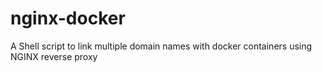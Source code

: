 # nginx-docker
A Shell script to link multiple domain names with docker containers using NGINX reverse proxy
